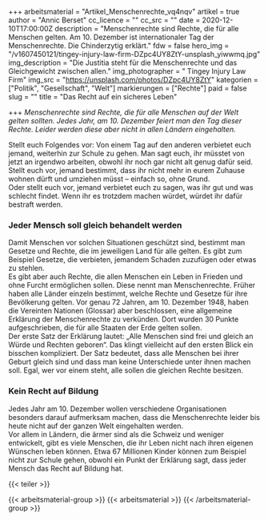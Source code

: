+++
arbeitsmaterial = "Artikel_Menschenrechte_vq4nqv"
artikel = true
author = "Annic Berset"
cc_licence = ""
cc_src = ""
date = 2020-12-10T17:00:00Z
description = "Menschenrechte sind Rechte, die für alle Menschen gelten. Am 10. Dezember ist internationaler Tag der Menschenrechte. Die Chinderzytig erklärt."
fdw = false
hero_img = "/v1607450121/tingey-injury-law-firm-DZpc4UY8ZtY-unsplash_yiwwmq.jpg"
img_description = "Die Justitia steht für die Menschenrechte und das Gleichgewicht zwischen allen."
img_photographer = " Tingey Injury Law Firm"
img_src = "https://unsplash.com/photos/DZpc4UY8ZtY"
kategorien = ["Politik", "Gesellschaft", "Welt"]
markierungen = ["Rechte"]
paid = false
slug = ""
title = "Das Recht auf ein sicheres Leben"

+++
_Menschenrechte sind Rechte, die für alle Menschen auf der Welt gelten sollten. Jedes Jahr, am 10. Dezember feiert man den Tag dieser Rechte. Leider werden diese aber nicht in allen Ländern eingehalten._

Stellt euch Folgendes vor: Von einem Tag auf den anderen verbietet euch jemand, weiterhin zur Schule zu gehen. Man sagt euch, ihr müsstet von jetzt an irgendwo arbeiten, obwohl ihr noch gar nicht alt genug dafür seid.  
Stellt euch vor, jemand bestimmt, dass ihr nicht mehr in eurem Zuhause wohnen dürft und umziehen müsst – einfach so, ohne Grund.  
Oder stellt euch vor, jemand verbietet euch zu sagen, was ihr gut und was schlecht findet. Wenn ihr es trotzdem machen würdet, würdet ihr dafür bestraft werden.

### Jeder Mensch soll gleich behandelt werden

Damit Menschen vor solchen Situationen geschützt sind, bestimmt man Gesetze und Rechte, die im jeweiligen Land für alle gelten. Es gibt zum Beispiel Gesetze, die verbieten, jemandem Schaden zuzufügen oder etwas zu stehlen.  
Es gibt aber auch Rechte, die allen Menschen ein Leben in Frieden und ohne Furcht ermöglichen sollen. Diese nennt man Menschenrechte. Früher haben alle Länder einzeln bestimmt, welche Rechte und Gesetze für ihre Bevölkerung gelten. Vor genau 72 Jahren, am 10. Dezember 1948, haben die Vereinten Nationen (Glossar) aber beschlossen, eine allgemeine Erklärung der Menschenrechte zu verkünden. Dort wurden 30 Punkte aufgeschrieben, die für alle Staaten der Erde gelten sollen.  
Der erste Satz der Erklärung lautet: „Alle Menschen sind frei und gleich an Würde und Rechten geboren“. Das klingt vielleicht auf den ersten Blick ein bisschen kompliziert. Der Satz bedeutet, dass alle Menschen bei ihrer Geburt gleich sind und dass man keine Unterschiede unter ihnen machen soll. Egal, wer vor einem steht, alle sollen die gleichen Rechte besitzen.

### Kein Recht auf Bildung

Jedes Jahr am 10. Dezember wollen verschiedene Organisationen besonders darauf aufmerksam machen, dass die Menschenrechte leider bis heute nicht auf der ganzen Welt eingehalten werden.  
Vor allem in Ländern, die ärmer sind als die Schweiz und weniger entwickelt, gibt es viele Menschen, die ihr Leben nicht nach ihren eigenen Wünschen leben können. Etwa 67 Millionen Kinder können zum Beispiel nicht zur Schule gehen, obwohl ein Punkt der Erklärung sagt, dass jeder Mensch das Recht auf Bildung hat.

{{< teiler >}}

{{< arbeitsmaterial-group >}}
{{< arbeitsmaterial >}}
{{< /arbeitsmaterial-group >}}